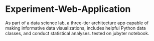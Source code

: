 # Experiment-Web-Application
As part of a data science lab, a three-tier architecture app capable of making informative data visualizations, includes helpful Python data classes, and conduct statistical analyses. tested on jubyter notebook.

